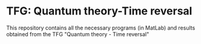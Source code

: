 # TFG: Quantum theory-Time reversal
This repository contains all the necessary programs (in MatLab) and results obtained from the TFG "Quantum theory - Time reversal"
